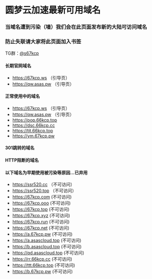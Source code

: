 # 圆梦云加速最新可用域名

### 当域名遭到污染（墙）我们会在此页面发布新的大陆可访问域名
### 防止失联请大家将此页面加入书签

TG群：[@s67kcp](https://t.me/s67kcp)

#### 长期官网域名
- https://67kcp.ws   （引导页）
- https://qw.asas.pw  （引导页）

#### 正常使用中的域名
- https://67kcp.ws   （引导页）
- https://qw.asas.pw  （引导页）
- https://pop.66kcp.top
- https://dsc.66kcp.cc
- https://tit.66kcp.top
- https://ym.67kcp.pw


#### 301跳转的域名



#### HTTP阻断的域名


#### 以下域名为早期使用被污染等原因...已弃用
- https://ssr520.cc （不可访问）
- https://ssr520.top （不可访问）
- https://67kcp.com (不可访问)
- https://67kcp.ooo (不可访问)
- https://67kcp.top (不可访问)
- https://67kcp.xyz (不可访问)
- https://67kcp.run (不可访问)
- https://67kcp.net (不可访问)
- https://a.67kcp.pw (不可访问)
- https://a.asascloud.top (不可访问)
- https://b.asascloud.top (不可访问)
- https://qd.asascloud.top (不可访问)
- https://rr.66kcp.cc (不可访问)
- https://ttt.66kcp.top (不可访问)
- https://b.67kcp.pw (不可访问)
